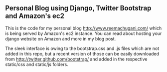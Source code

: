 Personal Blog using Django, Twitter Bootstrap and Amazon's ec2
--------------------------------------------------------------
This is the code for my personal blog http://www.reemachugani.com/ which is being served by Amazon's ec2 instance. You can read about hosting your django website on Amazon and more in my blog post.

The sleek interface is owing to the bootstrap.css and .js files which are not added in this repo, but a recent version of those can be easily downloaded from http://twitter.github.com/bootstrap/ and added in the respective static/css and static/js folders.
